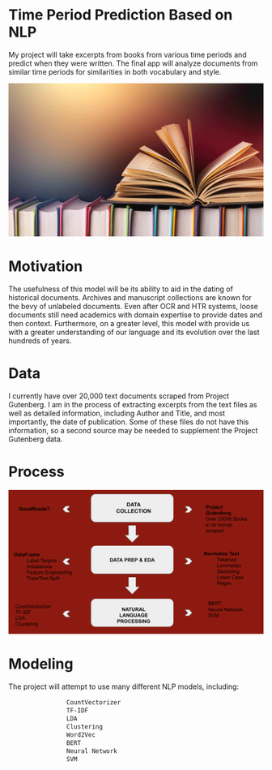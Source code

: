 # Time Period Prediction Based on NLP

My project will take excerpts from books from various time periods and predict when they were written. The final app will 
analyze documents from similar time periods for similarities in both vocabulary and style. 

<img src='static/images/books.jpeg' alt='beerphoto'>


# Motivation

The usefulness of this model will be its ability to aid in the dating of historical documents. Archives and manuscript collections
are known for the bevy of unlabeled documents. Even after OCR and HTR systems, loose documents still need academics with domain
expertise to provide dates and then context. Furthermore, on a greater level, this model with provide us with a greater 
understanding of our language and its evolution over the last hundreds of years.


# Data

I currently have over 20,000 text documents scraped from Project Gutenberg. I am in the process of extracting excerpts from 
the text files as well as detailed information, including Author and Title, and most importantly, the date of publication.
Some of these files do not have this information, so a second source may be needed to supplement the Project Gutenberg data.

# Process

<img src='static/images/work_flow.png' alt='work_flow'>


# Modeling

The project will attempt to use many different NLP models, including:

                    CountVectorizer
                    TF-IDF
                    LDA
                    Clustering
                    Word2Vec
                    BERT
                    Neural Network
                    SVM

